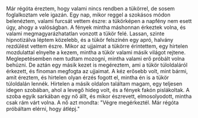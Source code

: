 Már régóta éreztem, hogy valami nincs rendben a tükörrel, de sosem foglalkoztam vele igazán.
Egy nap, mikor reggel a szokásos módon belenéztem, valami furcsát vettem észre: a tükörképen a napfény nem esett úgy, ahogy a valóságban.
A fények mintha máshonnan érkeztek volna, és valami megmagyarázhatatlan vonzott a tükör felé.
Lassan, szinte hipnotizálva léptem közelebb, és a tükör felszínén egy apró, halvány rezdülést vettem észre.
Mikor az ujjaimat a tükörre érintettem, egy hirtelen mozdulattal elnyelte a kezem, mintha a tükör valami másik világot rejtene.
Meglepetésemben nem tudtam mozogni, mintha valami erő próbált volna behúzni.
De aztán egy másik kezet is megéreztem, ami a tükör túloldaláról érkezett, és finoman megfogta az ujjaimat.
A kéz erősebb volt, mint bármi, amit éreztem, és hirtelen olyan érzés fogott el, mintha én is a tükör túloldalán lennék.
Hirtelen a másik oldalon találtam magam, egy teljesen idegen szobában, ahol a levegő hideg volt, és a fények fakón pislákoltak.
A szoba egyik sarkában egy nő állt, és mikor észrevett, elmosolyodott, mintha csak rám várt volna.
A nő azt mondta: "Végre megérkeztél. Már régóta próbáltam elérni, hogy átlépj."